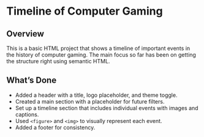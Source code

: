 # Timeline of Computer Gaming

## Overview

This is a basic HTML project that shows a timeline of important events in the history of computer gaming. The main focus so far has been on getting the structure right using semantic HTML.

## What’s Done

- Added a header with a title, logo placeholder, and theme toggle.
- Created a main section with a placeholder for future filters.
- Set up a timeline section that includes individual events with images and captions.
- Used `<figure>` and `<img>` to visually represent each event.
- Added a footer for consistency.